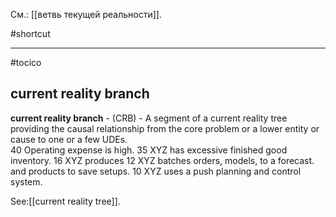 См.: [[ветвь текущей реальности]].

#shortcut




<hr/>

#tocico

## current reality branch

<b>current reality branch</b> -  (CRB) - A segment of a current reality tree providing the causal relationship  from the core problem or a lower entity or cause to one or a few UDEs.   
40 Operating 
expense is high. 
35 XYZ has excessive 
finished good inventory.
16 XYZ produces 
12 XYZ batches orders, models, 
to a forecast.
and products to save setups.
10 XYZ uses a push planning 
and control system.
  
 



See:[[current reality tree]].
